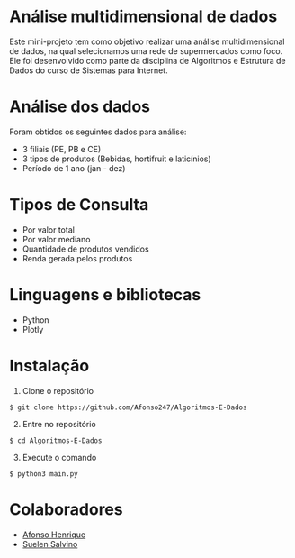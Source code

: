 # Análise multidimensional de dados
Este mini-projeto tem como objetivo realizar uma análise multidimensional de dados, na qual selecionamos uma rede de supermercados como foco. Ele foi desenvolvido como parte da disciplina de Algoritmos e Estrutura de Dados do curso de Sistemas para Internet.

# Análise dos dados
Foram obtidos os seguintes dados para análise:

- 3 filiais (PE, PB e CE)
- 3 tipos de produtos (Bebidas, hortifruit e laticínios)
- Período de 1 ano (jan - dez)

# Tipos de Consulta
- Por valor total
- Por valor mediano
- Quantidade de produtos vendidos
- Renda gerada pelos produtos

# Linguagens e bibliotecas
- Python
- Plotly

# Instalação
1. Clone o repositório
```
$ git clone https://github.com/Afonso247/Algoritmos-E-Dados
```
2. Entre no repositório
```
$ cd Algoritmos-E-Dados
```
3. Execute o comando
```
$ python3 main.py
```

# Colaboradores
- [Afonso Henrique](https://github.com/Afonso247)
- [Suelen Salvino](https://github.com/suelensalvino)

